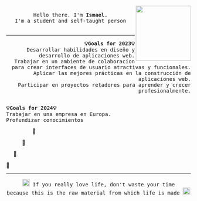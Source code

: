 <p align="center">
  <br>
  <br>
  <br>
  <img src="https://media.giphy.com/media/ssm0SSwVbICGc/giphy.gif" width="150" align= "right"/>
   <br>
  <samp>Hello there. I'm <strong>Ismael.</strong><br> I'm a student and self-taught person</samp>
  <br>
  <br

</p>

------------


<p align ="right">
<samp><strong>💡Goals for 2023💡</samp></strong><br>
<samp> Desarrollar habilidades en diseño y desarrollo de aplicaciones web.</samp><br>
<samp> Trabajar en un ambiente de colaboracion para crear interfaces de usuario atractivas y funcionales.</samp><br>
<samp> Aplicar las mejores prácticas en la construcción de aplicaciones web.</samp><br>
<samp> Participar en proyectos retadores para aprender y crecer profesionalmente.</samp><br>
<br/>

  
<samp><strong>💡Goals for 2024💡</samp></strong><br>
<samp>Trabajar en una empresa en Europa.</samp><br>
<samp>Profundizar conocimientos</samp>
</p>

 <p align ="left">&nbsp &nbsp &nbsp &nbsp &nbsp &nbsp &nbsp &nbsp &nbsp 🚀</p>
 <p align ="left"> &nbsp &nbsp &nbsp &nbsp &nbsp &nbsp🚀</p>
 <p align ="left"> &nbsp &nbsp &nbsp🚀</p>
 <p align ="left">🚀</p>
 
------------

<p align ="center">
<img src="https://media.giphy.com/media/NpC4ON7QVoznhNOzIY/giphy.gif" width="20" /><samp> If you really love life, don't waste your time <br> because this is the raw material from which life is made  </samp><img src="https://media.giphy.com/media/NpC4ON7QVoznhNOzIY/giphy.gif" width="20" />
</p>
